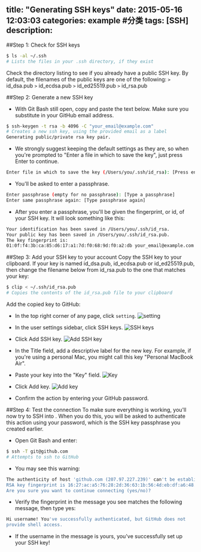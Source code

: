 title: "Generating SSH keys"
date: 2015-05-16 12:03:03
categories: example #分类
tags: [SSH]
description: 
---

##Step 1: Check for SSH keys
``` bash
$ ls -al ~/.ssh
# Lists the files in your .ssh directory, if they exist
```
Check the directory listing to see if you already have a public SSH key. By default, the filenames of the public keys are one of the following:
`>` id_dsa.pub
`>` id_ecdsa.pub
`>` id_ed25519.pub
`>` id_rsa.pub
<!-- more -->
##Step 2: Generate a new SSH key
- With Git Bash still open, copy and paste the text below. Make sure you substitute in your GitHub email address.
``` bash
$ ssh-keygen -t rsa -b 4096 -C "your_email@example.com"
# Creates a new ssh key, using the provided email as a label
Generating public/private rsa key pair.
```
- We strongly suggest keeping the default settings as they are, so when you're prompted to "Enter a file in which to save the key", just press Enter to continue.
``` bash
Enter file in which to save the key (/Users/you/.ssh/id_rsa): [Press enter]
```
- You'll be asked to enter a passphrase.
``` bash
Enter passphrase (empty for no passphrase): [Type a passphrase]
Enter same passphrase again: [Type passphrase again]
```
- After you enter a passphrase, you'll be given the fingerprint, or id, of your SSH key. It will look something like this:
``` bash
Your identification has been saved in /Users/you/.ssh/id_rsa.
Your public key has been saved in /Users/you/.ssh/id_rsa.pub.
The key fingerprint is:
01:0f:f4:3b:ca:85:d6:17:a1:7d:f0:68:9d:f0:a2:db your_email@example.com
```

##Step 3: Add your SSH key to your account
Copy the SSH key to your clipboard. If your key is named id_dsa.pub, id_ecdsa.pub or id_ed25519.pub, then change the filename below from id_rsa.pub to the one that matches your key:
``` bash
$ clip < ~/.ssh/id_rsa.pub
# Copies the contents of the id_rsa.pub file to your clipboard
```

Add the copied key to GitHub:
- In the top right corner of any page, click `setting`.
![setting](/images/userbar-account-settings.png)

- In the user settings sidebar, click SSH keys.
![SSH keys](/images/settings-sidebar-ssh-keys.png)

- Click Add SSH key.
![Add SSH key](/images/ssh-add-ssh-key.png)

- In the Title field, add a descriptive label for the new key. For example, if you're using a personal Mac, you might call this key "Personal MacBook Air".
- Paste your key into the "Key" field.
![Key](/images/ssh-key-paste.png)

- Click Add key.
![Add key](/images/ssh-add-key.png)

- Confirm the action by entering your GitHub password.

##Step 4: Test the connection
To make sure everything is working, you'll now try to SSH into . When you do this, you will be asked to authenticate this action using your password, which is the SSH key passphrase you created earlier.

- Open Git Bash and enter:
``` bash
$ ssh -T git@github.com
# Attempts to ssh to GitHub
```

- You may see this warning:
``` bash
The authenticity of host 'github.com (207.97.227.239)' can't be established.
RSA key fingerprint is 16:27:ac:a5:76:28:2d:36:63:1b:56:4d:eb:df:a6:48.
Are you sure you want to continue connecting (yes/no)?
```
- Verify the fingerprint in the message you see matches the following message, then type yes:
``` bash
Hi username! You've successfully authenticated, but GitHub does not
provide shell access.
```

- If the username in the message is yours, you've successfully set up your SSH key!